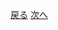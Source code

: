 
[戻る](https://github.com/RF215048/Uapps/edit/master/index.md)
[次へ](https://github.com/RF215048/Uapps/edit/master/page3.md)

